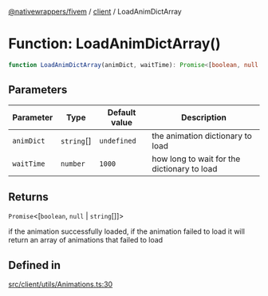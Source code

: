 [@nativewrappers/fivem](../../README.md) / [client](../README.md) / LoadAnimDictArray

# Function: LoadAnimDictArray()

```ts
function LoadAnimDictArray(animDict, waitTime): Promise<[boolean, null | string[]]>
```

## Parameters

| Parameter | Type | Default value | Description |
| ------ | ------ | ------ | ------ |
| `animDict` | `string`[] | `undefined` | the animation dictionary to load |
| `waitTime` | `number` | `1000` | how long to wait for the dictionary to load |

## Returns

`Promise`\<[`boolean`, `null` \| `string`[]]\>

if the animation successfully loaded, if the animation failed to load it will return an array of animations that failed to load

## Defined in

[src/client/utils/Animations.ts:30](https://github.com/nativewrappers/fivem/blob/6b247f1270087bcd3ee455389e3e7f1c86c9b619/src/client/utils/Animations.ts#L30)
